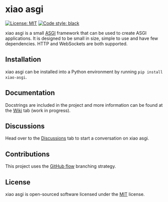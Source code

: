 # xiao asgi
[![License: MIT](https://img.shields.io/badge/License-MIT-green.svg)](https://opensource.org/licenses/MIT)
[![Code style: black](https://img.shields.io/badge/code%20style-black-000000.svg)](https://github.com/psf/black)

xiao asgi is a small [ASGI](https://asgi.readthedocs.io/en/latest/) framework that can be used to create ASGI applications.
It is designed to be small in size, simple to use and have few dependencies.
HTTP and WebSockets are both supported.

## Installation

xiao asgi can be installed into a Python environment by running `pip install xiao-asgi`.

## Documentation

Docstrings are included in the project and more information can be found at the [Wiki](https://github.com/jonathanstaniforth/xiao-asgi/wiki) tab (work in progress).

## Discussions

Head over to the [Discussions](https://github.com/jonathanstaniforth/xiao-asgi/discussions) tab to start a conversation on xiao asgi.

## Contributions

This project uses the [GitHub flow](https://guides.github.com/introduction/flow/) branching strategy.

## License

xiao asgi is open-sourced software licensed under the [MIT](https://opensource.org/licenses/MIT) license.
